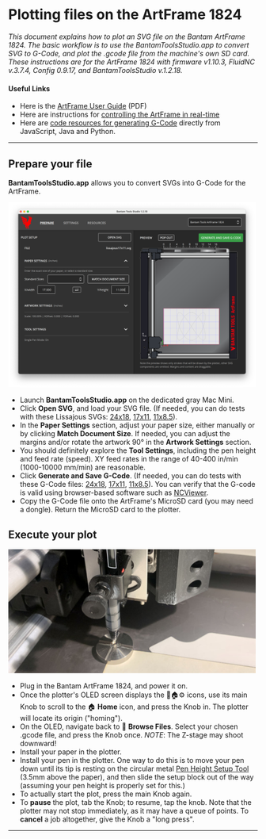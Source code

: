 # Plotting files on the ArtFrame 1824

*This document explains how to plot an SVG file on the Bantam ArtFrame 1824. The basic workflow is to use the BantamToolsStudio.app to convert SVG to G-Code, and plot the .gcode file from the machine's own SD card. These instructions are for the ArtFrame 1824 with firmware v1.10.3, FluidNC v.3.7.4, Config 0.9.17, and BantamToolsStudio v.1.2.18.*

#### Useful Links

* Here is the [ArtFrame User Guide](artframe_guide_v1-1-1.pdf) (PDF)
* Here are instructions for [controlling the ArtFrame in real-time](https://github.com/golanlevin/DrawingWithMachines/tree/main/realtime/artframe_realtime)
* Here are [code resources for generating G-Code](https://github.com/golanlevin/DrawingWithMachines/tree/main/lectures/topics/gcode) directly from JavaScript, Java and Python.

---

## Prepare your file

**BantamToolsStudio.app** allows you to convert SVGs into G-Code for the ArtFrame. 

<img src="img/bantamtoolsstudio_screenshot.png" width="500">

* Launch **BantamToolsStudio.app** on the dedicated gray Mac Mini. 
* Click **Open SVG**, and load your SVG file. (If needed, you can do tests with these Lissajous SVGs: [24x18](svg/lissajous24x18.svg), [17x11](svg/lissajous17x11.svg), [11x8.5](svg/lissajous11x8.5.svg)). 
* In the **Paper Settings** section, adjust your paper size, either manually or by clicking **Match Document Size**. If needed, you can adjust the margins and/or rotate the artwork 90° in the **Artwork Settings** section. 
* You should definitely explore the **Tool Settings**, including the pen height and feed rate (speed). XY feed rates in the range of 40-400 in/min (1000-10000 mm/min) are reasonable.
* Click **Generate and Save G-Code**. (If needed, you can do tests with these G-Code files: [24x18](gcode/lissajous24x18.gcode), [17x11](gcode/lissajous17x11.gcode), [11x8.5](gcode/lissajous11x8.5.gcode)). You can verify that the G-code is valid using browser-based software such as [NCViewer](https://ncviewer.com/).
* Copy the G-Code file onto the ArtFrame's MicroSD card (you may need a dongle). Return the MicroSD card to the plotter.

## Execute your plot

<img src="img/bantam_artframe_setup_tool.jpg" width="500">

* Plug in the Bantam ArtFrame 1824, and power it on.
* Once the plotter's OLED screen displays the 📂🏠⚙️ icons, use its main Knob to scroll to the 🏠 **Home** icon, and press the Knob in. The plotter will locate its origin ("homing"). 
* On the OLED, navigate back to 📂 **Browse Files**. Select your chosen .gcode file, and press the Knob once. *NOTE*: The Z-stage may shoot downward!
* Install your paper in the plotter.
* Install your pen in the plotter. One way to do this is to move your pen down until its tip is resting on the circular metal [Pen Height Setup Tool](https://bantamtools.com/products/pen-height-setup-tool) (3.5mm above the paper), and then slide the setup block out of the way (assuming your pen height is properly set for this.)
* To actually start the plot, press the main Knob again.
* To **pause** the plot, tab the Knob; to resume, tap the knob. Note that the plotter may not stop immediately, as it may have a queue of points. To **cancel** a job altogether, give the Knob a "long press".

---


